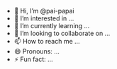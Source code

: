 - 👋 Hi, I’m @pai-papai
- 👀 I’m interested in ...
- 🌱 I’m currently learning ...
- 💞️ I’m looking to collaborate on ...
- 📫 How to reach me ...
- 😄 Pronouns: ...
- ⚡ Fun fact: ...

<!---
pai-papai/pai-papai is a ✨ special ✨ repository because its `README.md` (this file) appears on your GitHub profile.
You can click the Preview link to take a look at your changes.
--->
